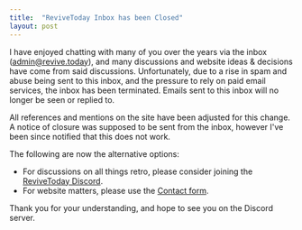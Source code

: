 ```yaml
---
title:  "ReviveToday Inbox has been Closed"
layout: post
---
```


I have enjoyed chatting with many of you over the years via the inbox (admin@revive.today), and many discussions and website ideas & decisions have come from said discussions. Unfortunately, due to a rise in spam and abuse being sent to this inbox, and the pressure to rely on paid email services, the inbox has been terminated. Emails sent to this inbox will no longer be seen or replied to.

All references and mentions on the site have been adjusted for this change. A notice of closure was supposed to be sent from the inbox, however I've been since notified that this does not work.

The following are now the alternative options:
* For discussions on all things retro, please consider joining the [ReviveToday Discord](http://revive.today/discord).
* For website matters, please use the [Contact form](http://revive.today/contact).

Thank you for your understanding, and hope to see you on the Discord server.
